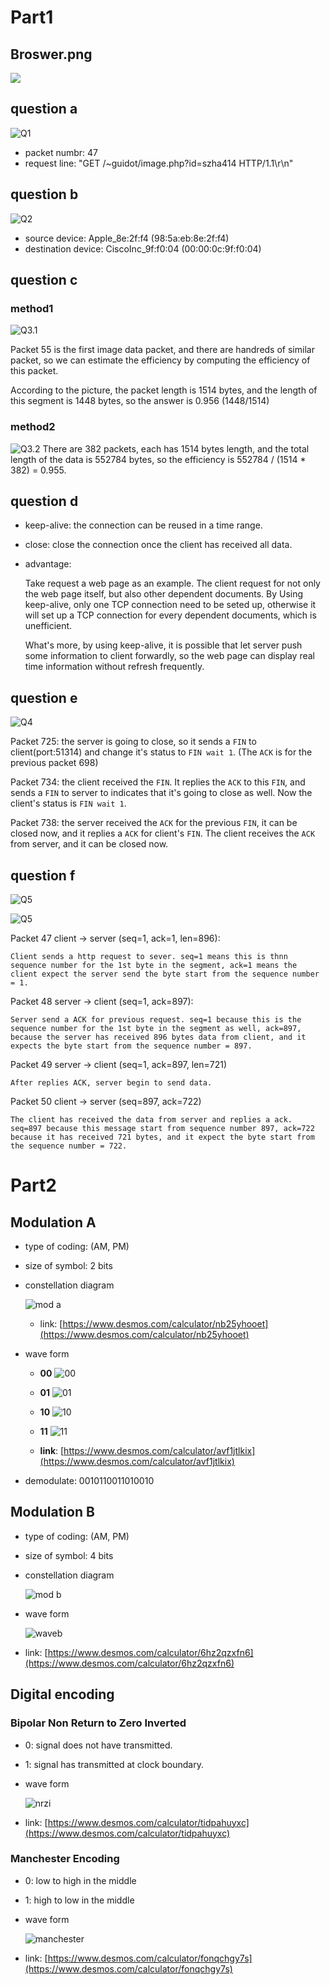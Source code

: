 
# Part1
## Broswer.png
![](Broswer.png)

<div style="page-break-after: always;"></div>

## question a
![Q1](WiresharkA.png)

- packet numbr: 47
- request line: "GET /~guidot/image.php?id=szha414 HTTP/1.1\r\n"

<div style="page-break-after: always;"></div>

## question b
![Q2](WiresharkB.png)

- source device: Apple_8e:2f:f4 (98:5a:eb:8e:2f:f4)
- destination device: CiscoInc_9f:f0:04 (00:00:0c:9f:f0:04)

<div style="page-break-after: always;"></div>

## question c
### method1
![Q3.1](WiresharkC.png)

Packet 55 is the first image data packet, and there are handreds of similar packet, so we can estimate the efficiency by computing the efficiency of this packet.

According to the picture, the packet length is 1514 bytes, and the length of this segment is 1448 bytes, so the answer is 0.956 (1448/1514)

<div style="page-break-after: always;"></div>

### method2
![Q3.2](WiresharkC2.png)
There are 382 packets, each has 1514 bytes length, and the total length of the data is 552784 bytes, so the efficiency is 552784 / (1514 * 382) = 0.955.

<div style="page-break-after: always;"></div>

## question d
- keep-alive: the connection can be reused in a time range.
- close: close the connection once the client has received all data.
- advantage:

	Take request a web page as an example. The client request for not only the web page itself, but also other dependent documents. By Using keep-alive, only one TCP connection need to be seted up, otherwise it will set up a TCP connection for every dependent documents, which  is unefficient.
	
	What's more, by using keep-alive, it is possible that let server push some information to client forwardly, so the web page can display real time information without refresh frequently.

<div style="page-break-after: always;"></div>
	
## question e
![Q4](WiresharkE.png)

Packet 725: the server is going to close, so it sends a `FIN` to client(port:51314) and change it's status to `FIN wait 1`. (The `ACK` is for the previous packet 698)

Packet 734: the client received the `FIN`. It replies the `ACK` to this `FIN`, and sends a `FIN` to server to indicates that it's going to close as well. Now the client's status is `FIN wait 1`.

Packet 738: the server received the `ACK` for the previous `FIN`, it can be closed now, and it replies a `ACK` for client's `FIN`.
The client receives the `ACK` from server, and it can be closed now.

<div style="page-break-after: always;"></div>

## question f
![Q5](WiresharkF1.png)

![Q5](WiresharkF2.png)

Packet 47 client -> server (seq=1, ack=1, len=896):

	Client sends a http request to sever. seq=1 means this is thnn sequence number for the 1st byte in the segment, ack=1 means the client expect the server send the byte start from the sequence number = 1.

Packet 48 server -> client (seq=1, ack=897):

	Server send a ACK for previous request. seq=1 because this is the sequence number for the 1st byte in the segment as well, ack=897, because the server has received 896 bytes data from client, and it expects the byte start from the sequence number = 897.

Packet 49 server -> client (seq=1, ack=897, len=721)

	After replies ACK, server begin to send data.
	
Packet 50 client -> server (seq=897, ack=722)

	The client has received the data from server and replies a ack. seq=897 because this message start from sequence number 897, ack=722 because it has received 721 bytes, and it expect the byte start from the sequence number = 722.

<div style="page-break-after: always;"></div>

# Part2

## Modulation A

- type of coding: (AM, PM)

- size of symbol: 2 bits

- constellation diagram

	![mod a](moda.png)

	- link: [https://www.desmos.com/calculator/nb25yhooet](https://www.desmos.com/calculator/nb25yhooet)

- wave form
	
	- **00**
		![00](00.png)
		
	- **01**
		![01](01.png)
		
	- **10**
		![10](10.png)
		
	- **11**
		![11](11.png)
	
	- **link**: [https://www.desmos.com/calculator/avf1jtlkix](https://www.desmos.com/calculator/avf1jtlkix)

- demodulate: 0010110011010010

<div style="page-break-after: always;"></div>


## Modulation B

- type of coding: (AM, PM)
- size of symbol: 4 bits
- constellation diagram

	![mod b](modb.png)
- wave form

	![waveb](waveb.png)

- link: [https://www.desmos.com/calculator/6hz2qzxfn6](https://www.desmos.com/calculator/6hz2qzxfn6)

<div style="page-break-after: always;"></div>

## Digital encoding

### Bipolar Non Return to Zero Inverted
- 0: signal does not have transmitted.
- 1: signal has transmitted at clock boundary.
- wave form
	
	![nrzi](nrzi.png)
- link: [https://www.desmos.com/calculator/tidpahuyxc](https://www.desmos.com/calculator/tidpahuyxc)

<div style="page-break-after: always;"></div>

### Manchester Encoding
- 0: low to high in the middle
- 1: high to low in the middle
- wave form

    ![manchester](manchester.png)
- link: [https://www.desmos.com/calculator/fonqchgy7s](https://www.desmos.com/calculator/fonqchgy7s)
